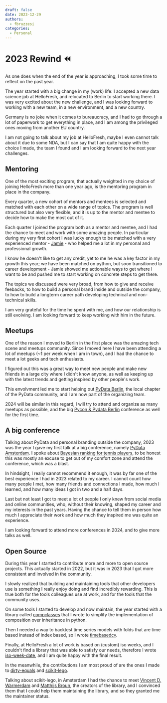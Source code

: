 ```yaml
---
draft: false
date: 2023-12-29
authors:
  - fbruzzesi
categories:
  - Personal
---
```


# 2023 Rewind ⏪

As one does when the end of the year is approaching, I took some time to reflect on the past year.

<!-- more -->

The year started with a big change in my (work) life: I accepted a new data science job at HelloFresh, and relocated to Berlin to start working there. I was very excited about the new challenge, and I was looking forward to working with a new team, in a new environment, and a new country.

Germany is no joke when it comes to bureaucracy, and I had to go through a lot of paperwork to get everything in place, and I am among the privileged ones moving from another EU country.

I am not going to talk about my job at HelloFresh, maybe I even cannot talk about it due to some NDA, but I can say that I am quite happy with the choice I made, the team I found and I am looking forward to the next year challenges.

## Mentoring

One of the most exciting program, that actually weighted in my choice of joining HelloFresh more than one year ago, is the mentoring program in place in the company.

Every quarter, a new cohort of mentors and mentees is selected and matched with each other on a wide range of topics. The program is well structured but also very flexible, and it is up to the mentor and mentee to decide how to make the most out of it.

Each quarter I joined the program both as a mentor and mentee, and I had the chance to meet and work with some amazing people. In particular during my very first cohort I was lucky enough to be matched with a very experienced mentor - [Jamie][jamie-linkedin] - who helped me a lot in my personal and professional growth.

I know he doesn't like to get any credit, yet to me he was a key factor in my growth this year; we have been matched on python, but soon transitioned to career development - Jamie showed me actionable ways to get where I want to be and pushed me to start working on concrete steps to get there.

The topics we discussed were very broad, from how to give and receive feebacks, to how to build a personal brand inside and outside the company, to how to build a longterm career path developing technical and non-technical skills.

I am very grateful for the time he spent with me, and how our relationship is still evolving. I am looking forward to keep working with him in the future.

## Meetups

One of the reason I moved to Berlin in the first place was the amazing tech scene and meetups community. Since I moved here I have been attending a lot of meetups (~1 per week when I am in town), and I had the chance to meet a lot geeks and tech enthusiasts.

I figured out this was a great way to meet new people and make new friends in a large city where I didn't know anyone, as well as keeping up with the latest trends and getting inspired by other people's work.

This envolvment led me to start helping out [PyData Berlin][pydata-berlin], the local chapter of the PyData community, and I am now part of the organizing team.

2024 will be similar in this regard, I will try to attend and organize as many meetups as possible, and the big [Pycon & Pydata Berlin][pycon-pydata-berlin] conference as well for the first time.

## A big conference

Talking about PyData and personal branding outside the company, 2023 was the year I gave my first talk at a big conference, namely [PyData Amsterdam][pydata-amsterdam]. I spoke about [Bayesian ranking for tennis players][pydata-talk], to be honest this was mostly an excuse to get out of my comfort zone and attend the conference, which was a blast.

In hindsight, I really cannot recommend it enough, it was by far one of the best experience I had in 2023 related to my career. I cannot count how many people I met, how many friends and connections I made, how much I learned, and how many ideas I got in two and a half days.

Last but not least I got to meet a lot of people I only knew from social media and online communities, who, without their knowing, shaped my career and my interests in the past years. Having the chance to tell them in person how much I appreciate their work and how much they inspired me was quite an experience.

I am looking forward to attend more conferences in 2024, and to give more talks as well.

## Open Source

During this year I started to contribute more and more to open source projects. This actually started in 2022, but it was in 2023 that I got more consistent and involved in the community.

I slowly realized that building and maintaining tools that other developers use is something I really enjoy doing and find incredibly rewarding. This is true both for the tools colleagues use at work, and for the tools that the community uses.

On some tools I started to develop and now maintain, the year started with a library called [compclasses][compclasses] that I wrote to simplify the implementation of composition over inheritance in python.

Then I needed a way to backtest time series models with folds that are time based instead of index based, so I wrote [timebasedcv][timebasedcv].

Finally, at HelloFresh a lot of work is based on (custom) iso weeks, and I couldn't find a library that was able to satisfy our needs, therefore I wrote [iso-week-date][iso-week-date], and I am quite happy with the final result.

In the meanwhile, the contributions I am most proud of are the ones I made to [dirty-equals][dirty-equals] and [scikit-lego][scikit-lego].

Talking about scikit-lego, in Amsterdam I had the chance to meet [Vincent D. Warmerdam][vincent-linkedin] and [Matthijs Broun][matthijs-linkedin], the creators of the library, and I convinced them that I could help them maintaining the library, and so they granted me the maintainer status.

[jamie-linkedin]: https://www.linkedin.com/in/jamiekthomson/
[pydata-berlin]: https://berlin.pydata.org/
[pycon-pydata-berlin]: https://2024.pycon.de/
[pydata-amsterdam]: https://amsterdam.pydata.org/
[pydata-talk]: https://www.youtube.com/watch?v=z79fClXBOnM&ab_channel=PyData
[compclasses]: https://fbruzzesi.github.io/compclasses/
[timebasedcv]: https://fbruzzesi.github.io/timebasedcv/
[iso-week-date]: https://fbruzzesi.github.io/iso-week-date/
[dirty-equals]: https://dirty-equals.helpmanual.io/latest/
[scikit-lego]: https://koaning.github.io/scikit-lego/
[vincent-linkedin]: https://www.linkedin.com/in/vincentwarmerdam/
[matthijs-linkedin]: https://www.linkedin.com/in/mbrouns/
